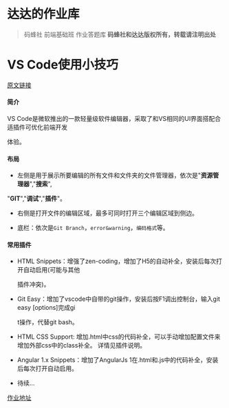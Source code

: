 # 达达的作业库
> 码蜂社 前端基础班 作业答题库
**码蜂社和达达版权所有，转载请注明出处**
# VS Code使用小技巧   
[原文链接](https://zhuanlan.zhihu.com/p/22880087)
#### 简介
VS Code是微软推出的一款轻量级软件编辑器，采取了和VS相同的UI界面搭配合适插件可优化前端开发

体验。
#### 布局
* 左侧是用于展示所要编辑的所有文件和文件夹的文件管理器，依次是"**资源管理器**","**搜索**",

"**GIT**","**调试**","**插件**"。


* 右侧是打开文件的编辑区域，最多可同时打开三个编辑区域到侧边。


* 底栏：依次是`Git Branch`，`error&warning`，`编码格式`等。


 #### 常用插件
 * HTML Snippets：增强了zen-coding，增加了H5的自动补全，安装后每次打开自动启用(可能与其他
 
   插件冲突)。
 * Git Easy：增加了vscode中自带的git操作，安装后按F1调出控制台，输入git easy [options]完成gi
 
   t操作，代替git bash。
 * HTML CSS Support: 增加.html中css的代码补全，可以手动增加配置文件来增加外部css中的class补全。
   详情见插件说明。
 * Angular 1.x Snippets：增加了AngularJs 1在.html和.js中的代码补全，安装后每次打开自动启用。
 * 待续...
 
 [作业地址](https://august-11.github.io/mfs-fe-base-homework/)
 


 

 
 
 
 
 
 
 
 
 
 
 
 
 
 
 
 
 
 
 
 
 



